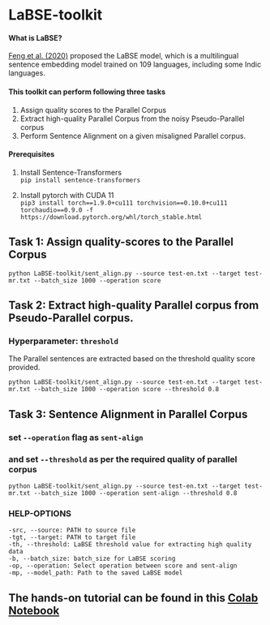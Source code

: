 # LaBSE-toolkit

#### What is LaBSE?
[Feng et al. (2020)](https://aclanthology.org/2022.acl-long.62.pdf) proposed the LaBSE model, which is a multilingual sentence embedding model trained on 109 languages, including some Indic languages.


#### This toolkit can perform following three tasks
  1. Assign quality scores to the Parallel Corpus
  2. Extract high-quality Parallel Corpus from the noisy Pseudo-Parallel corpus
  3. Perform Sentence Alignment on a given misaligned Parallel corpus.
  

#### Prerequisites

1. Install Sentence-Transformers  
`pip install sentence-transformers`    

2. Install pytorch with CUDA 11  
`pip3 install torch==1.9.0+cu111 torchvision==0.10.0+cu111 torchaudio==0.9.0 -f https://download.pytorch.org/whl/torch_stable.html`  

## Task 1: Assign quality-scores to the Parallel Corpus  
```
python LaBSE-toolkit/sent_align.py --source test-en.txt --target test-mr.txt --batch_size 1000 --operation score
```

## Task 2: Extract high-quality Parallel corpus from Pseudo-Parallel corpus.
### Hyperparameter: `threshold`  
The Parallel sentences are extracted based on the threshold quality score provided.  

```
python LaBSE-toolkit/sent_align.py --source test-en.txt --target test-mr.txt --batch_size 1000 --operation score --threshold 0.8
```

## Task 3: Sentence Alignment in Parallel Corpus  
### set `--operation` flag as `sent-align`  
### and set `--threshold` as per the required quality of parallel corpus  

```
python LaBSE-toolkit/sent_align.py --source test-en.txt --target test-mr.txt --batch_size 1000 --operation sent-align --threshold 0.8
```

### HELP-OPTIONS

```
-src, --source: PATH to source file
-tgt, --target: PATH to target file
-th, --threshold: LaBSE threshold value for extracting high quality data
-b, --batch_size: batch_size for LaBSE scoring 
-op, --operation: Select operation between score and sent-align
-mp, --model_path: Path to the saved LaBSE model

```

## The hands-on tutorial can be found in this [Colab Notebook](https://colab.research.google.com/drive/1jLrI8FDCiGP4KKfPqzl018-u1HclS4V4?usp=sharing) 


